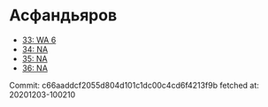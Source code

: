 # Асфандьяров
- [33: WA 6](33.md)
- [34: NA](34.md)
- [35: NA](35.md)
- [36: NA](36.md)

Commit: c66aaddcf2055d804d101c1dc00c4cd6f4213f9b
 fetched at: 20201203-100210
